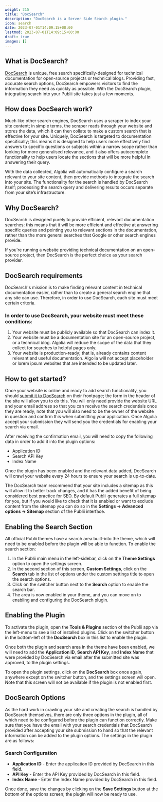 ```yaml
---
weight: 215
title: "DocSearch"
description: "DocSearch is a Server Side Search plugin."
icon: search
date: 2023-07-01T14:09:15+00:00
lastmod: 2023-07-01T14:09:15+00:00
draft: true
images: []
---
```


## What is DocSearch?

[DocSearch](https://docsearch.algolia.com/) is unique, free search specifically-designed for technical documentation for open-source projects or technical blogs. Providing fast, accurate search options, DocSearch empowers visitors to find the information they need as quickly as possible. With the DocSearch plugin, integrating search into your Publii site takes just a few moments.

## How does DocSearch work?

Much like other search engines, DocSearch uses a scraper to index your site content; in simple terms, the scraper reads through your website and stores the data, which it can then collate to make a custom search that is effective for your site. Uniquely, DocSearch is targeted to documentation specifically; this means it is designed to help users more effectively find answers to specific questions or subjects within a narrow scope rather than looking for more generalised relevance, and it also offers autocomplete functionality to help users locate the sections that will be more helpful in answering their query.

With the data collected, Algolia will automatically configure a search relevant to your site content, then provide methods to integrate the search into your site. The functionality for the search is handled by DocSearch itself; processing the search query and delivering results occurs separate from your site’s infrastructure.

## Why DocSearch?

DocSearch is designed purely to provide efficient, relevant documentation searches; this means that it will be more efficient and effective at answering specific queries and pointing you to relevant sections in the documentation, rather than the more general searches that Google or other search engines provide.

If you're running a website providing technical documentation on an open-source project, then DocSearch is the perfect choice as your search provider.

## DocSearch requirements

DocSearch's mission is to make finding relevant content in technical documentation easier, rather than to create a general search engine that any site can use. Therefore, in order to use DocSearch, each site must meet certain criteria.

### In order to use DocSearch, your website must meet these conditions:

1. Your website must be publicly available so that DocSearch can index it.
2. Your website must be a documentation site for an open-source project, or a technical blog. Algolia will reduce the scope of the data that they collect for searches to helpful pages only.
3. Your website is production-ready; that is, already contains content relevant and useful documentation. Algolia will not accept placeholder or lorem ipsum websites that are intended to be updated later.

## How to get started?

Once your website is online and ready to add search functionality, you should [submit it to DocSearch](https://docsearch.algolia.com/apply/) on their frontpage; the form in the header of the site will allow you to do this. You will only need provide the website URL and your email address so that you can receive the search credentials once they are ready; note that you will also need to be the owner of the website in question and confirm this when submitting your application. Once Algolia accept your submission they will send you the credentials for enabling your search via email.

After receiving the confirmation email, you will need to copy the following data in order to add it into the plugin options:

- Application ID
- Search API Key
- Index Name

Once the plugin has been enabled and the relevant data added, DocSearch will crawl your website every 24 hours to ensure your search is up-to-date.

The DocSearch team recommend that your site includes a sitemap as this will allow it to better track changes, and it has the added benefit of being considered best practice for SEO. By default Publii generates a full sitemap for you, but if you would like to check that it is enabled or want to exclude content from the sitemap you can do so in the **Settings → Advanced options → Sitemap** section of the Publii interface.

## Enabling the Search Section

All official Publii themes have a search area built-into the theme, which will need to be enabled before the plugin will be able to function. To enable the search section:

1. In the Publii main menu in the left-sidebar, click on the **Theme Settings** option to open the settings screen.
2. In the second section of this screen, **Custom Settings**, click on the **Search** tab in the list of options under the custom settings title to open the search options.
3. Click on the switcher button next to the **Search** option to enable the search bar.
4. The area is now enabled in your theme, and you can move on to enabling and configuring the DocSearch plugin.

## Enabling the Plugin

To activate the plugin, open the **Tools & Plugins** section of the Publii app via the left-menu to see a list of installed plugins. Click on the switcher button in the bottom-left of the **DocSearch** box in this list to enable the plugin.

Once both the plugin and search area in the theme have been enabled, we will need to add the **Application ID**, **Search API Key**, and **Index Name** that were provided by DocSearch via email after the submitted site was approved, to the plugin settings.

To open the plugin settings, click on the **DocSearch** box once again, anywhere except on the switcher button, and the settings screen will open. Note that this screen will not be available if the plugin is not enabled first.

## DocSearch Options

As the hard work in crawling your site and creating the search is handled by DocSearch themselves, there are only three options in the plugin, all of which need to be configured before the plugin can function correctly. Make sure that you have the email with your search credentials that DocSearch provided after accepting your site submission to hand so that the relevant information can be added to the plugin options. The settings in the plugin are as follows:

### Search Configuration

- **Application ID** - Enter the application ID provided by DocSearch in this field.
- **API Key** - Enter the API Key provided by DocSearch in this field.
- **Index Name** - Enter the Index Name provided by DocSearch in this field.

Once done, save the changes by clicking on the **Save Settings** button at the bottom of the options screen; the plugin will now be ready to use.